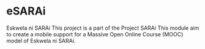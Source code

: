 # eSARAi
Eskwela ni SARAi
This project is a part of the Project SARAi
This module aim to create a mobile support for a Massive Open Online Course (MOOC) model of Eskwela ni SARAi.
